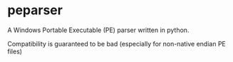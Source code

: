 # peparser
A Windows Portable Executable (PE) parser written in python.

Compatibility is guaranteed to be bad (especially for non-native endian PE files)
